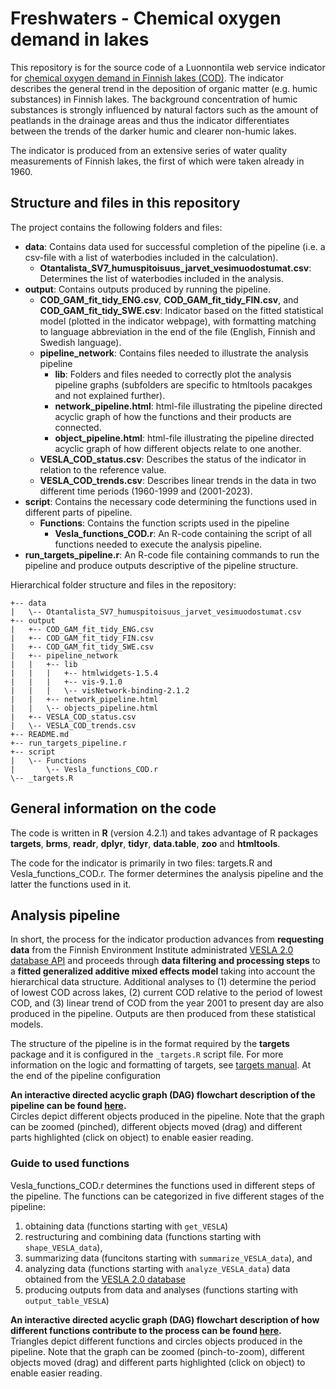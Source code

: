 # Freshwaters - Chemical oxygen demand in lakes
This repository is for the source code of a Luonnontila web service indicator for [chemical oxygen demand in Finnish lakes (COD)](https://luonnontila.fi/indikaattorit-elinymparistoittain/sisavedet/kemiallinen-hapenkuluts/). The indicator describes the general trend in the deposition of organic matter (e.g. humic substances) in Finnish lakes. The background concentration of humic substances is strongly influenced by natural factors such as the amount of peatlands in the drainage areas and thus the indicator differentiates between the trends of the darker humic and clearer non-humic lakes.

The indicator is produced from an extensive series of water quality measurements of Finnish lakes, the first of which were taken already in 1960.

## Structure and files in this repository

The project contains the following folders and files:

- **data**: Contains data used for successful completion of the pipeline (i.e. a csv-file with a list of waterbodies included in the calculation).
  - **Otantalista_SV7_humuspitoisuus_jarvet_vesimuodostumat.csv**: Determines the list of waterbodies included in the analysis.
- **output**: Contains outputs produced by running the pipeline.
  - **COD_GAM_fit_tidy_ENG.csv**, **COD_GAM_fit_tidy_FIN.csv**, and **COD_GAM_fit_tidy_SWE.csv**: Indicator based on the fitted statistical model (plotted in the indicator webpage), with formatting matching to language abbreviation in the end of the file (English, Finnish and Swedish language).
  - **pipeline_network**: Contains files needed to illustrate the analysis pipeline
      - **lib**: Folders and files needed to correctly plot the analysis pipeline graphs (subfolders are specific to htmltools pacakges and not explained further).
      - **network_pipeline.html**: html-file illustrating the pipeline directed acyclic graph of how the functions and their products are connected.
      - **object_pipeline.html**: html-file illustrating the pipeline directed acyclic graph of how different objects relate to one another.
  - **VESLA_COD_status.csv**: Describes the status of the indicator in relation to the reference value.
  - **VESLA_COD_trends.csv**: Describes linear trends in the data in two different time periods (1960-1999 and (2001-2023).
- **script**: Contains the necessary code determining the functions used in different parts of pipeline.
  - **Functions**: Contains the function scripts used in the pipeline
    - **Vesla_functions_COD.r**: An R-code containing the script of all functions needed to execute the analysis pipeline.
- **run_targets_pipeline.r**: An R-code file containing commands to run the pipeline and produce outputs descriptive of the pipeline structure.

Hierarchical folder structure and files in the repository:
```
+-- data
|   \-- Otantalista_SV7_humuspitoisuus_jarvet_vesimuodostumat.csv
+-- output
|   +-- COD_GAM_fit_tidy_ENG.csv
|   +-- COD_GAM_fit_tidy_FIN.csv
|   +-- COD_GAM_fit_tidy_SWE.csv
|   +-- pipeline_network
|   |   +-- lib
|   |   |   +-- htmlwidgets-1.5.4
|   |   |   +-- vis-9.1.0
|   |   |   \-- visNetwork-binding-2.1.2
|   |   +-- network_pipeline.html
|   |   \-- objects_pipeline.html
|   +-- VESLA_COD_status.csv
|   \-- VESLA_COD_trends.csv
+-- README.md
+-- run_targets_pipeline.r
+-- script
|   \-- Functions
|       \-- Vesla_functions_COD.r
\-- _targets.R
```
## General information on the code

The code is written in **R** (version 4.2.1) and takes advantage of R packages **targets**, **brms**, **readr**, **dplyr**, **tidyr**, **data.table**, **zoo** and **htmltools**.

The code for the indicator is primarily in two files: targets.R and Vesla_functions_COD.r. The former determines the analysis pipeline and the latter the functions used in it.

## Analysis pipeline 

In short, the process for the indicator production advances from **requesting data** from the Finnish Environment Institute administrated [VESLA 2.0 database API](https://rajapinnat.ymparisto.fi/api/vesla/2.0/) and proceeds through **data filtering and processing steps** to a **fitted generalized additive mixed effects model** taking into account the hierarchical data structure. Additional analyses to (1) determine the period of lowest COD across lakes, (2) current COD relative to the period of lowest COD, and (3) linear trend of COD from the year 2001 to present day are also produced in the pipeline. Outputs are then produced from these statistical models.

The structure of the pipeline is in the format required by the **targets** package and it is configured in the `_targets.R` script file. For more information on the logic and formatting of targets, see [targets manual](https://books.ropensci.org/targets/). At the end of the pipeline configuration 

**An interactive directed acyclic graph (DAG) flowchart description of the pipeline can be found [here](https://raw.githack.com/Luonnontila/Freshwater---Chemical-oxygen-demand-in-lakes/main/output/pipeline_network/objects_pipeline.html).**  
Circles depict different objects produced in the pipeline. Note that the graph can be zoomed (pinched), different objects moved (drag) and different parts highlighted (click on object) to enable easier reading.

### Guide to used functions
Vesla_functions_COD.r determines the functions used in different steps of the pipeline. The functions can be categorized in five different stages of the pipeline:  
1. obtaining data (functions starting with `get_VESLA`)
2. restructuring and combining data (functions starting with `shape_VESLA_data`),
3. summarizing data (funcitons starting with `summarize_VESLA_data`), and
4. analyzing data (functions starting with `analyze_VESLA_data`) data obtained from the [VESLA 2.0 database](https://rajapinnat.ymparisto.fi/api/vesla/2.0/)
5. producing outputs from data and analyses (functions starting with `output_table_VESLA`)

**An interactive directed acyclic graph (DAG) flowchart description of how different functions contribute to the process can be found [here](https://raw.githack.com/Luonnontila/Freshwater---Chemical-oxygen-demand-in-lakes/main/output/pipeline_network/network_pipeline.html).**  
Triangles depict different functions and circles objects produced in the pipeline. Note that the graph can be zoomed (pinch-to-zoom), different objects moved (drag) and different parts highlighted (click on object) to enable easier reading.
